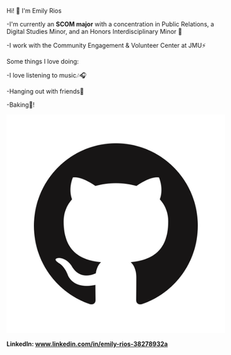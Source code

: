 Hi! 👋 I'm Emily Rios


-I'm currently an **SCOM major** with a concentration in Public Relations, a Digital Studies Minor, and an Honors Interdisciplinary Minor 📝


-I work with the Community Engagement & Volunteer Center at JMU⚡


Some things I love doing:

-I love listening to music🎶🎧

-Hanging out with friends👭

-Baking🍪!

![GitHub Logo](images/GitHub-Logo.png "GitHub Logo")

**LinkedIn: www.linkedin.com/in/emily-rios-38278932a**
